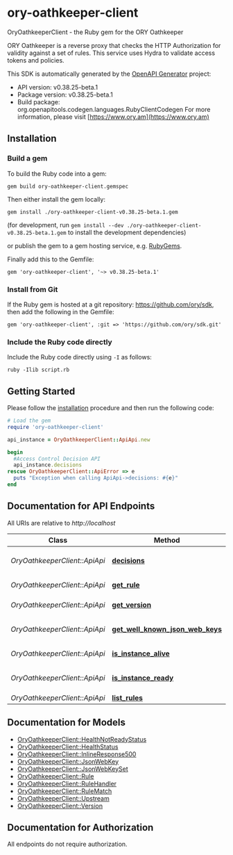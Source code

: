 # ory-oathkeeper-client

OryOathkeeperClient - the Ruby gem for the ORY Oathkeeper

ORY Oathkeeper is a reverse proxy that checks the HTTP Authorization for validity against a set of rules. This service uses Hydra to validate access tokens and policies.

This SDK is automatically generated by the [OpenAPI Generator](https://openapi-generator.tech) project:

- API version: v0.38.25-beta.1
- Package version: v0.38.25-beta.1
- Build package: org.openapitools.codegen.languages.RubyClientCodegen
For more information, please visit [https://www.ory.am](https://www.ory.am)

## Installation

### Build a gem

To build the Ruby code into a gem:

```shell
gem build ory-oathkeeper-client.gemspec
```

Then either install the gem locally:

```shell
gem install ./ory-oathkeeper-client-v0.38.25-beta.1.gem
```

(for development, run `gem install --dev ./ory-oathkeeper-client-v0.38.25-beta.1.gem` to install the development dependencies)

or publish the gem to a gem hosting service, e.g. [RubyGems](https://rubygems.org/).

Finally add this to the Gemfile:

    gem 'ory-oathkeeper-client', '~> v0.38.25-beta.1'

### Install from Git

If the Ruby gem is hosted at a git repository: https://github.com/ory/sdk, then add the following in the Gemfile:

    gem 'ory-oathkeeper-client', :git => 'https://github.com/ory/sdk.git'

### Include the Ruby code directly

Include the Ruby code directly using `-I` as follows:

```shell
ruby -Ilib script.rb
```

## Getting Started

Please follow the [installation](#installation) procedure and then run the following code:

```ruby
# Load the gem
require 'ory-oathkeeper-client'

api_instance = OryOathkeeperClient::ApiApi.new

begin
  #Access Control Decision API
  api_instance.decisions
rescue OryOathkeeperClient::ApiError => e
  puts "Exception when calling ApiApi->decisions: #{e}"
end

```

## Documentation for API Endpoints

All URIs are relative to *http://localhost*

Class | Method | HTTP request | Description
------------ | ------------- | ------------- | -------------
*OryOathkeeperClient::ApiApi* | [**decisions**](docs/ApiApi.md#decisions) | **GET** /decisions | Access Control Decision API
*OryOathkeeperClient::ApiApi* | [**get_rule**](docs/ApiApi.md#get_rule) | **GET** /rules/{id} | Retrieve a rule
*OryOathkeeperClient::ApiApi* | [**get_version**](docs/ApiApi.md#get_version) | **GET** /version | Get service version
*OryOathkeeperClient::ApiApi* | [**get_well_known_json_web_keys**](docs/ApiApi.md#get_well_known_json_web_keys) | **GET** /.well-known/jwks.json | Lists cryptographic keys
*OryOathkeeperClient::ApiApi* | [**is_instance_alive**](docs/ApiApi.md#is_instance_alive) | **GET** /health/alive | Check alive status
*OryOathkeeperClient::ApiApi* | [**is_instance_ready**](docs/ApiApi.md#is_instance_ready) | **GET** /health/ready | Check readiness status
*OryOathkeeperClient::ApiApi* | [**list_rules**](docs/ApiApi.md#list_rules) | **GET** /rules | List all rules


## Documentation for Models

 - [OryOathkeeperClient::HealthNotReadyStatus](docs/HealthNotReadyStatus.md)
 - [OryOathkeeperClient::HealthStatus](docs/HealthStatus.md)
 - [OryOathkeeperClient::InlineResponse500](docs/InlineResponse500.md)
 - [OryOathkeeperClient::JsonWebKey](docs/JsonWebKey.md)
 - [OryOathkeeperClient::JsonWebKeySet](docs/JsonWebKeySet.md)
 - [OryOathkeeperClient::Rule](docs/Rule.md)
 - [OryOathkeeperClient::RuleHandler](docs/RuleHandler.md)
 - [OryOathkeeperClient::RuleMatch](docs/RuleMatch.md)
 - [OryOathkeeperClient::Upstream](docs/Upstream.md)
 - [OryOathkeeperClient::Version](docs/Version.md)


## Documentation for Authorization

 All endpoints do not require authorization.

